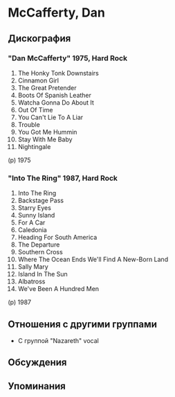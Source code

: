 # McCafferty, Dan



## Дискография

### "Dan McCafferty" 1975, Hard Rock

1. The Honky Tonk Downstairs
2. Cinnamon Girl
3. The Great Pretender
4. Boots Of Spanish Leather
5. Watcha Gonna Do About It
6. Out Of Time
7. You Can't Lie To A Liar
8. Trouble
9. You Got Me Hummin
10. Stay With Me Baby
11. Nightingale

(p) 1975

### "Into The Ring" 1987, Hard Rock

1. Into The Ring
2. Backstage Pass
3. Starry Eyes
4. Sunny Island
5. For A Car
6. Caledonia
7. Heading For South America
8. The Departure
9. Southern Cross
10. Where The Ocean Ends We'll Find A New-Born Land
11. Sally Mary
12. Island In The Sun
13. Albatross
14. We've Been A Hundred Men

(p) 1987


## Отношения с другими группами

* C группой "Nazareth" vocal

## Обсуждения


## Упоминания

